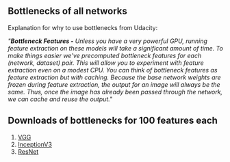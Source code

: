 
## Bottlenecks of all networks

Explanation for why to use bottlenecks from Udacity:

_"**Bottleneck Features -** Unless you have a very powerful GPU, running feature extraction on these models will take a significant amount of time. To make things easier we've precomputed bottleneck features for each (network, dataset) pair. This will allow you to experiment with feature extraction even on a modest CPU. You can think of bottleneck features as feature extraction but with caching. Because the base network weights are frozen during feature extraction, the output for an image will always be the same. Thus, once the image has already been passed through the network, we can cache and reuse the output."_

## Downloads of bottlenecks for 100 features each

1. [VGG](https://d17h27t6h515a5.cloudfront.net/topher/2016/November/5834b432_vgg-100/vgg-100.zip)
2. [InceptionV3](https://d17h27t6h515a5.cloudfront.net/topher/2016/November/5834b498_inception-100/inception-100.zip)
3. [ResNet](https://d17h27t6h515a5.cloudfront.net/topher/2016/November/5834b634_resnet-100/resnet-100.zip)